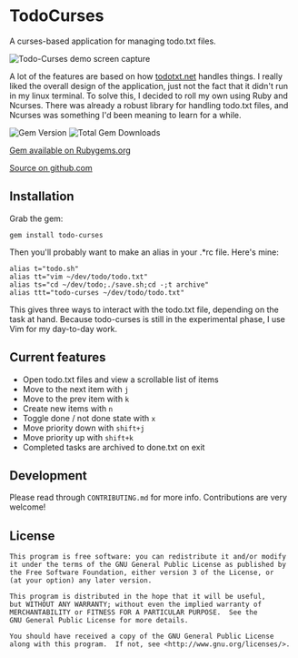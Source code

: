 # TodoCurses

A curses-based application for managing todo.txt files.

![Todo-Curses demo screen capture](
https://raw.githubusercontent.com/lorentrogers/todo-curses/master/images/todo-curses-demo.gif)

A lot of the features are based on how
[todotxt.net](todotxt.net)
handles things. I really liked the overall design of the application,
just not the fact that it didn't run in my linux terminal. To solve
this, I decided to roll my own using Ruby and Ncurses. There was already
a robust library for handling todo.txt files, and Ncurses was something
I'd been meaning to learn for a while.

![Gem Version](https://img.shields.io/gem/v/todo-curses.svg)
![Total Gem Downloads](https://img.shields.io/gem/dt/todo-curses.svg)

[Gem available on Rubygems.org](https://rubygems.org/gems/todo-curses)

[Source on github.com](https://github.com/lorentrogers/todo-curses)

## Installation

Grab the gem:

    gem install todo-curses

Then you'll probably want to make an alias in your .\*rc file. Here's
mine:

    alias t="todo.sh"
    alias tt="vim ~/dev/todo/todo.txt"
    alias ts="cd ~/dev/todo;./save.sh;cd -;t archive"
    alias ttt="todo-curses ~/dev/todo/todo.txt"

This gives three ways to interact with the todo.txt file, depending
on the task at hand. Because todo-curses is still in the experimental
phase, I use Vim for my day-to-day work.

## Current features

- Open todo.txt files and view a scrollable list of items
- Move to the next item with `j`
- Move to the prev item with `k`
- Create new items with `n`
- Toggle done / not done state with `x`
- Move priority down with `shift+j`
- Move priority up with `shift+k`
- Completed tasks are archived to done.txt on exit

## Development

Please read through `CONTRIBUTING.md` for more info.
Contributions are very welcome!

## License

    This program is free software: you can redistribute it and/or modify
    it under the terms of the GNU General Public License as published by
    the Free Software Foundation, either version 3 of the License, or
    (at your option) any later version.

    This program is distributed in the hope that it will be useful,
    but WITHOUT ANY WARRANTY; without even the implied warranty of
    MERCHANTABILITY or FITNESS FOR A PARTICULAR PURPOSE.  See the
    GNU General Public License for more details.

    You should have received a copy of the GNU General Public License
    along with this program.  If not, see <http://www.gnu.org/licenses/>.
